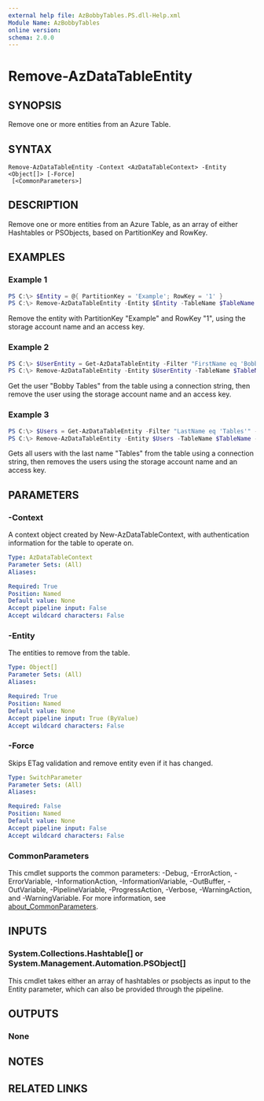 ```yaml
---
external help file: AzBobbyTables.PS.dll-Help.xml
Module Name: AzBobbyTables
online version:
schema: 2.0.0
---
```


# Remove-AzDataTableEntity

## SYNOPSIS

Remove one or more entities from an Azure Table.

## SYNTAX

```
Remove-AzDataTableEntity -Context <AzDataTableContext> -Entity <Object[]> [-Force]
 [<CommonParameters>]
```

## DESCRIPTION

Remove one or more entities from an Azure Table, as an array of either Hashtables or PSObjects, based on PartitionKey and RowKey.

## EXAMPLES

### Example 1

```powershell
PS C:\> $Entity = @{ PartitionKey = 'Example'; RowKey = '1' }
PS C:\> Remove-AzDataTableEntity -Entity $Entity -TableName $TableName -StorageAccountName $Name -StorageAccountKey $Key
```

Remove the entity with PartitionKey "Example" and RowKey "1", using the storage account name and an access key.

### Example 2

```powershell
PS C:\> $UserEntity = Get-AzDataTableEntity -Filter "FirstName eq 'Bobby' and LastName eq 'Tables'" -TableName $TableName -ConnectionString $ConnectionString
PS C:\> Remove-AzDataTableEntity -Entity $UserEntity -TableName $TableName -StorageAccountName $Name -StorageAccountKey $Key
```

Get the user "Bobby Tables" from the table using a connection string, then remove the user using the storage account name and an access key.

### Example 3

```powershell
PS C:\> $Users = Get-AzDataTableEntity -Filter "LastName eq 'Tables'" -TableName $TableName -ConnectionString $ConnectionString
PS C:\> Remove-AzDataTableEntity -Entity $Users -TableName $TableName -StorageAccountName $Name -StorageAccountKey $Key
```

Gets all users with the last name "Tables" from the table using a connection string, then removes the users using the storage account name and an access key.

## PARAMETERS

### -Context

A context object created by New-AzDataTableContext, with authentication information for the table to operate on.

```yaml
Type: AzDataTableContext
Parameter Sets: (All)
Aliases:

Required: True
Position: Named
Default value: None
Accept pipeline input: False
Accept wildcard characters: False
```

### -Entity

The entities to remove from the table.

```yaml
Type: Object[]
Parameter Sets: (All)
Aliases:

Required: True
Position: Named
Default value: None
Accept pipeline input: True (ByValue)
Accept wildcard characters: False
```

### -Force

Skips ETag validation and remove entity even if it has changed.

```yaml
Type: SwitchParameter
Parameter Sets: (All)
Aliases:

Required: False
Position: Named
Default value: None
Accept pipeline input: False
Accept wildcard characters: False
```

### CommonParameters
This cmdlet supports the common parameters: -Debug, -ErrorAction, -ErrorVariable, -InformationAction, -InformationVariable, -OutBuffer, -OutVariable, -PipelineVariable, -ProgressAction, -Verbose, -WarningAction, and -WarningVariable. For more information, see [about_CommonParameters](http://go.microsoft.com/fwlink/?LinkID=113216).

## INPUTS

### System.Collections.Hashtable[] or System.Management.Automation.PSObject[]

This cmdlet takes either an array of hashtables or psobjects as input to the Entity parameter, which can also be provided through the pipeline.

## OUTPUTS

### None

## NOTES

## RELATED LINKS
